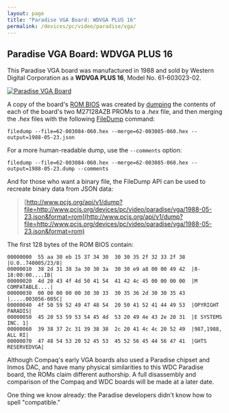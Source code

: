 ```yaml
---
layout: page
title: "Paradise VGA Board: WDVGA PLUS 16"
permalink: /devices/pc/video/paradise/vga/
---
```


Paradise VGA Board: WDVGA PLUS 16
---

This Paradise VGA board was manufactured in 1988 and sold by Western Digital Corporation as a **WDVGA PLUS 16**, Model No. 61-603023-02.
 
[<img src="http://archive.pcjs.org/devices/pc/video/paradise/vga/Paradise_VGA_1988-640.jpg" alt="Paradise VGA Board"/>](http://archive.pcjs.org/devices/pc/video/paradise/vga/Paradise_VGA_1988.jpg)

A copy of the board's [ROM BIOS](1988-05-23.json) was created by [dumping](/devices/pc/bios/compaq/deskpro386/#dumping-the-roms)
the contents of each of the board's two M27128AZB PROMs to a *.hex* file, and then merging the *.hex* files with the following
[FileDump](/modules/filedump/) command:

	filedump --file=62-003084-060.hex --merge=62-003085-060.hex --output=1988-05-23.json

For a more human-readable dump, use the `--comments` option:

	filedump --file=62-003084-060.hex --merge=62-003085-060.hex --output=1988-05-23.dump --comments

And for those who want a binary file, the FileDump API can be used to recreate binary data from JSON data:

> [http://www.pcjs.org/api/v1/dump?file=http://www.pcjs.org/devices/pc/video/paradise/vga/1988-05-23.json&format=rom](http://www.pcjs.org/api/v1/dump?file=http://www.pcjs.org/devices/pc/video/paradise/vga/1988-05-23.json&format=rom)

The first 128 bytes of the ROM BIOS contain:

	00000000  55 aa 30 eb 15 37 34 30  30 30 35 2f 32 33 2f 38  |U.0..740005/23/8|
	00000010  38 2d 31 38 3a 30 30 3a  30 30 e9 a8 00 00 49 42  |8-18:00:00....IB|
	00000020  4d 20 43 4f 4d 50 41 54  41 42 4c 45 00 00 00 00  |M COMPATABLE....|
	00000030  00 00 00 00 00 30 30 33  30 35 36 2d 30 30 35 43  |.....003056-005C|
	00000040  4f 50 59 52 49 47 48 54  20 50 41 52 41 44 49 53  |OPYRIGHT PARADIS|
	00000050  45 20 53 59 53 54 45 4d  53 20 49 4e 43 2e 20 31  |E SYSTEMS INC. 1|
	00000060  39 38 37 2c 31 39 38 38  2c 20 41 4c 4c 20 52 49  |987,1988, ALL RI|
	00000070  47 48 54 53 20 52 45 53  45 52 56 45 44 56 47 41  |GHTS RESERVEDVGA|

Although Compaq's early VGA boards also used a Paradise chipset and Inmos DAC, and have many physical similarities
to this WDC Paradise board, the ROMs claim different authorship.  A full disassembly and comparison of the Compaq and
WDC boards will be made at a later date.

One thing we know already: the Paradise developers didn't know how to spell "compatible."
